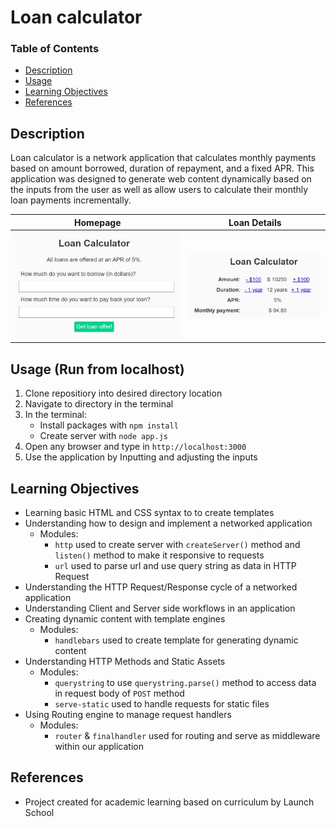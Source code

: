 # Loan calculator

### Table of Contents
* [Description](#description)
* [Usage](#usage)
* [Learning Objectives](#objectives)
* [References](#references)

## Description
Loan calculator is a network application that calculates monthly payments based on amount borrowed, duration of repayment, and a fixed APR. This application was designed to generate web content dynamically based on the inputs from the user as well as allow users to calculate their monthly loan payments incrementally. 

| Homepage | Loan Details |
| :------: | :----------: |
| ![form](/public/images/web1.jpg) | ![loan details](/public/images/web2.jpg) |

## Usage (Run from localhost)
1. Clone repositiory into desired directory location
2. Navigate to directory in the terminal
3. In the terminal:
	- Install packages with `npm install`
	- Create server with `node app.js`
4. Open any browser and type in `http://localhost:3000`
5. Use the application by Inputting and adjusting the inputs

## Learning Objectives
- Learning basic HTML and CSS syntax to to create templates
- Understanding how to design and implement a networked application
	- Modules:
		- `http` used to create server with `createServer()` method and `listen()` method to make it responsive to requests
		- `url` used to parse url and use query string as data in HTTP Request 
- Understanding the HTTP Request/Response cycle of a networked application
- Understanding Client and Server side workflows in an application
- Creating dynamic content with template engines
	- Modules:
		- `handlebars` used to create template for generating dynamic content 
- Understanding HTTP Methods and Static Assets
	- Modules:
		- `querystring` to use `querystring.parse()` method to access data in request body of `POST` method
		- `serve-static` used to handle requests for static files
- Using Routing engine to manage request handlers
	- Modules:
		- `router` & `finalhandler` used for routing and serve as middleware within our application

## References
- Project created for academic learning based on curriculum by Launch School